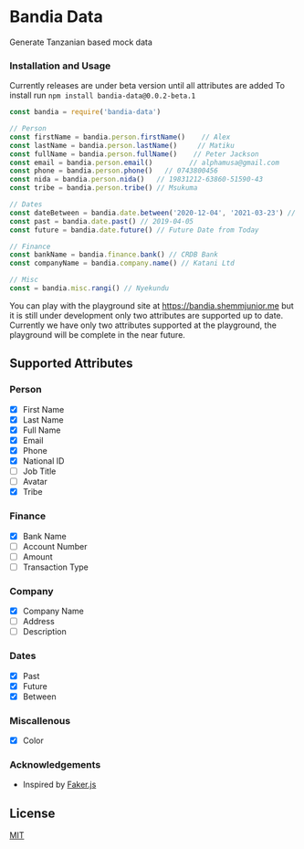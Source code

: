 # Bandia Data

Generate Tanzanian based mock data

### Installation and Usage
Currently releases are under beta version until all attributes are added
To install run `npm install bandia-data@0.0.2-beta.1`

```javascript
const bandia = require('bandia-data')

// Person 
const firstName = bandia.person.firstName()    // Alex
const lastName = bandia.person.lastName()     // Matiku
const fullName = bandia.person.fullName()    // Peter Jackson
const email = bandia.person.email()         // alphamusa@gmail.com
const phone = bandia.person.phone()   // 0743800456
const nida = bandia.person.nida()   // 19831212-63860-51590-43
const tribe = bandia.person.tribe() // Msukuma

// Dates
const dateBetween = bandia.date.between('2020-12-04', '2021-03-23') // 2021-01-03
const past = bandia.date.past() // 2019-04-05
const future = bandia.date.future() // Future Date from Today

// Finance
const bankName = bandia.finance.bank() // CRDB Bank
const companyName = bandia.company.name() // Katani Ltd

// Misc
const = bandia.misc.rangi() // Nyekundu


```

You can play with the playground site at https://bandia.shemmjunior.me but it is still under development only two attributes are supported up to date. Currently we have only two attributes supported at the playground, the playground will be complete in the near future.


## Supported Attributes

### Person
 - [x]  First Name
 - [x]  Last Name
 - [x]  Full Name
 - [x]  Email
 - [x]  Phone
 - [x]  National ID
 - [ ]  Job Title
 - [ ]  Avatar
 - [x]  Tribe
### Finance
 - [x]  Bank Name
 - [ ]  Account Number
 - [ ]  Amount
 - [ ]  Transaction Type
### Company
 - [x]  Company Name
 - [ ]  Address
 - [ ]  Description
### Dates
 - [x]  Past
 - [x]  Future
 - [x]  Between
### Miscallenous
 - [x]  Color  


### Acknowledgements

 - Inspired by [Faker.js](https://github.com/Marak/Faker.js)

  
## License

[MIT](https://choosealicense.com/licenses/mit/)

  
